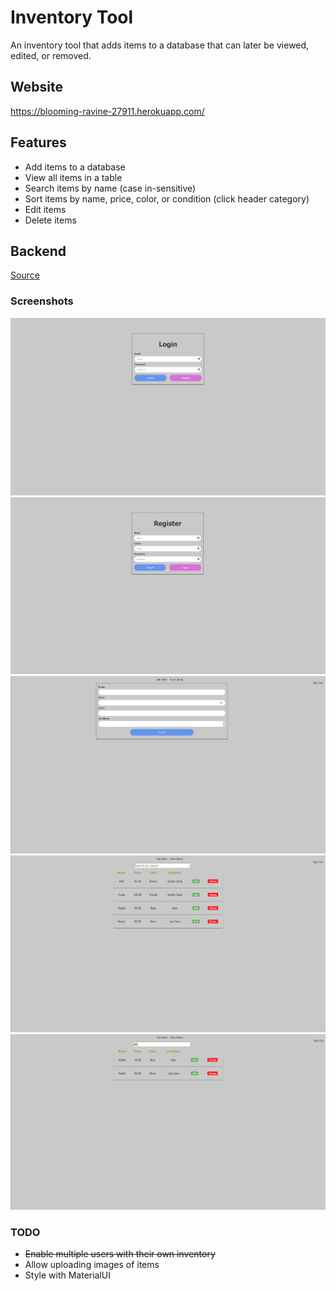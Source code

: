 # Inventory Tool
An inventory tool that adds items to a database that can later be viewed, edited, or removed.

## Website
https://blooming-ravine-27911.herokuapp.com/

## Features
- Add items to a database
- View all items in a table
- Search items by name (case in-sensitive)
- Sort items by name, price, color, or condition (click header category)
- Edit items
- Delete items

## Backend
[Source](https://github.com/alexxbull/inventory-tool-backend)


### Screenshots
![Login](https://github.com/alexxbull/inventory-tool/blob/master/screenshots/login.png)
![Register](https://github.com/alexxbull/inventory-tool/blob/master/screenshots/register.png)
![Add Item](https://github.com/alexxbull/inventory-tool/blob/master/screenshots/additem.png)
![View Items](https://github.com/alexxbull/inventory-tool/blob/master/screenshots/viewitems.png)
![Search Items](https://github.com/alexxbull/inventory-tool/blob/master/screenshots/search.png)

### TODO
* ~~Enable multiple users with their own inventory~~
* Allow uploading images of items
* Style with MaterialUI

